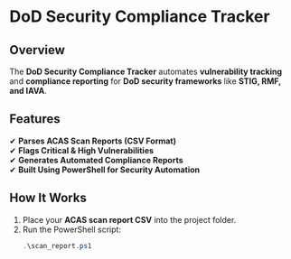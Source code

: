 # DoD Security Compliance Tracker

## Overview
The **DoD Security Compliance Tracker** automates **vulnerability tracking** and **compliance reporting** for **DoD security frameworks** like **STIG, RMF, and IAVA**.

## Features
✔ **Parses ACAS Scan Reports (CSV Format)**  
✔ **Flags Critical & High Vulnerabilities**  
✔ **Generates Automated Compliance Reports**  
✔ **Built Using PowerShell for Security Automation**  

## How It Works
1. Place your **ACAS scan report CSV** into the project folder.
2. Run the PowerShell script:
   ```powershell
   .\scan_report.ps1
